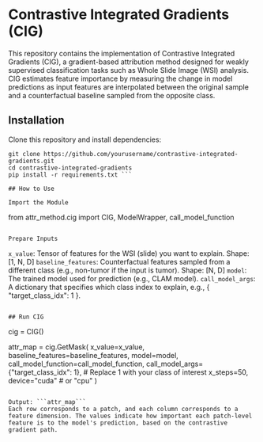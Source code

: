# Contrastive Integrated Gradients (CIG)

This repository contains the implementation of Contrastive Integrated Gradients (CIG), a gradient-based attribution method designed for weakly supervised classification tasks such as Whole Slide Image (WSI) analysis. CIG estimates feature importance by measuring the change in model predictions as input features are interpolated between the original sample and a counterfactual baseline sampled from the opposite class.

##  Installation 
Clone this repository and install dependencies: 
```
git clone https://github.com/yourusername/contrastive-integrated-gradients.git
cd contrastive-integrated-gradients
pip install -r requirements.txt ```

## How to Use 

Import the Module 
```
from attr_method.cig import CIG, ModelWrapper, call_model_function 
``` 

Prepare Inputs
```
`x_value`: Tensor of features for the WSI (slide) you want to explain.
Shape: [1, N, D]
`baseline_features`: Counterfactual features sampled from a different class (e.g., non-tumor if the input is tumor).
Shape: [N, D]
`model`: The trained model used for prediction (e.g., CLAM model).
`call_model_args`: A dictionary that specifies which class index to explain, e.g., { "target_class_idx": 1 }. 
``` 

## Run CIG 

```
cig = CIG()

attr_map = cig.GetMask(
    x_value=x_value,
    baseline_features=baseline_features,
    model=model,
    call_model_function=call_model_function,
    call_model_args={"target_class_idx": 1},  # Replace 1 with your class of interest
    x_steps=50,
    device="cuda"  # or "cpu"
)
``` 

Output: ```attr_map``` 
Each row corresponds to a patch, and each column corresponds to a feature dimension. The values indicate how important each patch-level feature is to the model's prediction, based on the contrastive gradient path.



